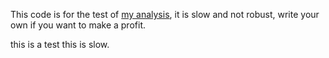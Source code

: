 
This code is for the test of [my analysis](https://github.com/ccyanxyz/uniswap-arbitrage-analysis), it is slow and not robust, write your own if you want to make a profit.


this is a test
this is slow.